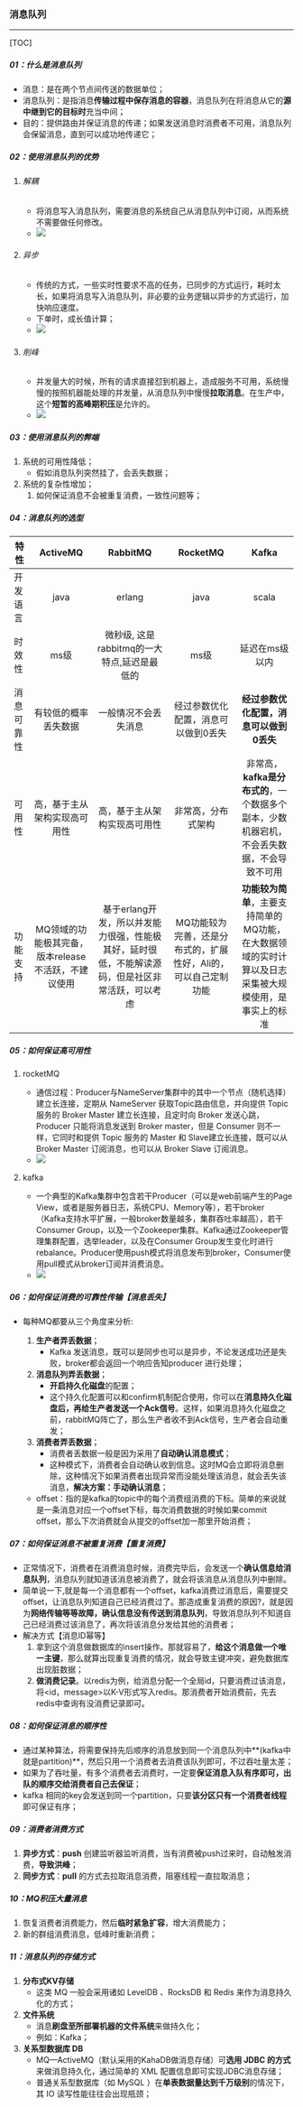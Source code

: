 ### 消息队列

------

[TOC]

##### 01：什么是消息队列

- 消息：是在两个节点间传送的数据单位；
- 消息队列：是指消息**传输过程中保存消息的容器**，消息队列在将消息从它的**源中继到它的目标时**充当中间；
- 目的：提供路由并保证消息的传递；如果发送消息时消费者不可用，消息队列会保留消息，直到可以成功地传递它；

##### 02：使用消息队列的优势

1. ###### 解耦

   - 将消息写入消息队列，需要消息的系统自己从消息队列中订阅，从而系统不需要做任何修改。
   - ![](https://github.com/likang315/Middleware/blob/master/MQ/photos/%E8%A7%A3%E8%80%A6.png?raw=true)

2. ###### 异步

   - 传统的方式，一些实时性要求不高的任务，已同步的方式运行，耗时太长，如果将消息写入消息队列，非必要的业务逻辑以异步的方式运行，加快响应速度。
   - 下单时，成长值计算；
   - ![](https://github.com/likang315/Middleware/blob/master/MQ/photos/%E5%BC%82%E6%AD%A5.png?raw=true)

3. ###### 削峰

   - 并发量大的时候，所有的请求直接怼到机器上，造成服务不可用，系统慢慢的按照机器能处理的并发量，从消息队列中慢慢**拉取消息**。在生产中，这个**短暂的高峰期积压**是允许的。
   - ![](https://github.com/likang315/Middleware/blob/master/MQ/photos/%E5%89%8A%E5%B3%B0.png?raw=true)

##### 03：使用消息队列的弊端

1. 系统的可用性降低； 
   - 假如消息队列突然挂了，会丢失数据；
2. 系统的复杂性增加；
   1. 如何保证消息不会被重复消费，一致性问题等；

##### 04：消息队列的选型

| 特性       |                      ActiveMQ                       |                           RabbitMQ                           |                           RocketMQ                           |                            Kafka                             |
| ---------- | :-------------------------------------------------: | :----------------------------------------------------------: | :----------------------------------------------------------: | :----------------------------------------------------------: |
| 开发语言   |                        java                         |                            erlang                            |                             java                             |                            scala                             |
| 时效性     |                        ms级                         |         微秒级, 这是rabbitmq的一大特点,延迟是最低的          |                             ms级                             |                        延迟在ms级以内                        |
| 消息可靠性 |                有较低的概率丢失数据                 |                     一般情况不会丢失消息                     |             经过参数优化配置，消息可以做到0丢失              |           **经过参数优化配置，消息可以做到0丢失**            |
| 可用性     |            高，基于主从架构实现高可用性             |                 高，基于主从架构实现高可用性                 |                      非常高，分布式架构                      | 非常高，**kafka是分布式的**，一个数据多个副本，少数机器宕机，不会丢失数据，不会导致不可用 |
| 功能支持   | MQ领域的功能极其完备，版本release不活跃，不建议使用 | 基于erlang开发，所以并发能力很强，性能极其好，延时很低，不能解读源码，但是社区非常活跃，可以考虑 | MQ功能较为完善，还是分布式的，扩展性好，Ali的，可以自己定制功能 | **功能较为简单**，主要支持简单的MQ功能，在大数据领域的实时计算以及日志采集被大规模使用，是事实上的标准 |

##### 05：如何保证高可用性

1. rocketMQ
   - 通信过程：Producer与NameServer集群中的其中一个节点（随机选择）建立长连接，定期从 NameServer 获取Topic路由信息，并向提供 Topic 服务的 Broker Master 建立长连接，且定时向 Broker 发送心跳，Producer 只能将消息发送到 Broker master，但是 Consumer 则不一样，它同时和提供 Topic 服务的 Master 和 Slave建立长连接，既可以从 Broker Master 订阅消息，也可以从 Broker Slave 订阅消息。
   - ![](https://github.com/likang315/Middleware/blob/master/MQ/photos/rocketMQ.png?raw=true)

2. kafka
   - 一个典型的Kafka集群中包含若干Producer（可以是web前端产生的Page View，或者是服务器日志，系统CPU、Memory等），若干broker（Kafka支持水平扩展，一般broker数量越多，集群吞吐率越高），若干Consumer Group，以及一个Zookeeper集群。Kafka通过Zookeeper管理集群配置，选举leader，以及在Consumer Group发生变化时进行rebalance。Producer使用push模式将消息发布到broker，Consumer使用pull模式从broker订阅并消费消息。
   - ![](https://github.com/likang315/Middleware/blob/master/MQ/photos/kafkaMQ.png?raw=true)

##### 06：如何保证消费的可靠性传输【消息丢失】

- 每种MQ都要从三个角度来分析:

  1. **生产者弄丢数据**；
     - Kafka 发送消息，既可以是同步也可以是异步，不论发送成功还是失败，broker都会返回一个响应告知producer 进行处理；
  2. **消息队列弄丢数据**；
     - **开启持久化磁盘**的配置；
     - 这个持久化配置可以和confirm机制配合使用，你可以在**消息持久化磁盘后，再给生产者发送一个Ack信号**。这样，如果消息持久化磁盘之前，rabbitMQ阵亡了，那么生产者收不到Ack信号，生产者会自动重发；
  3. **消费者弄丢数据**；
     - 消费者丢数据一般是因为采用了**自动确认消息模式**；
     - 这种模式下，消费者会自动确认收到信息。这时MQ会立即将消息删除，这种情况下如果消费者出现异常而没能处理该消息，就会丢失该消息，**解决方案：手动确认消息**；
   - offset：指的是kafka的topic中的每个消费组消费的下标。简单的来说就是一条消息对应一个offset下标，每次消费数据的时候如果commit offset，那么下次消费就会从提交的offset加一那里开始消费；

##### 07：如何保证消息不被重复消费【重复消费】

- 正常情况下，消费者在消费消息时候，消费完毕后，会发送一个**确认信息给消息队列**，消息队列就知道该消息被消费了，就会将该消息从消息队列中删除。
- 简单说一下,就是每一个消息都有一个offset，kafka消费过消息后，需要提交offset，让消息队列知道自己已经消费过了。那造成重复消费的原因?，就是因为**网络传输等等故障，确认信息没有传送到消息队列**，导致消息队列不知道自己已经消费过该消息了，再次将该消息分发给其他的消费者；
- 解决方式【消息ID幂等】
  1. 拿到这个消息做数据库的insert操作。那就容易了，**给这个消息做一个唯一主键**，那么就算出现重复消费的情况，就会导致主键冲突，避免数据库出现脏数据；
  2. **做消费记录**。以redis为例，给消息分配一个全局id，只要消费过该消息，将<id，message>以K-V形式写入redis。那消费者开始消费前，先去redis中查询有没消费记录即可。

##### 08：如何保证消息的顺序性

- 通过某种算法，将需要保持先后顺序的消息放到同一个消息队列中**(kafka中就是partition)**，然后只用一个消费者去消费该队列即可，不过吞吐量太差；
- 如果为了吞吐量，有多个消费者去消费时，一定要**保证消息入队有序即可，出队的顺序交给消费者自己去保证**；
- kafka 相同的key会发送到同一个partition，只要**该分区只有一个消费者线程**即可保证有序；

##### 09：消费者消费方式

1. **异步方式**：**push** 创建监听器监听消费，当有消费被push过来时，自动触发消费，**导致洪峰**；
2. **同步方式**：**pull** 的方式去拉取消息消费，阻塞线程一直拉取消息；

##### 10：MQ积压大量消息

1. 恢复消费者消费能力，然后**临时紧急扩容**，增大消费能力；
2. 新的群组消费消息，低峰时重新消费；

##### 11：消息队列的存储方式

1. **分布式KV存储**
   - 这类 MQ 一般会采用诸如 LevelDB 、RocksDB 和 Redis 来作为消息持久化的方式；
2. **文件系统**
   - 消息**刷盘至所部署机器的文件系统**来做持久化；
   - 例如：Kafka；
3. **关系型数据库 DB**
   - MQ—ActiveMQ（默认采用的KahaDB做消息存储）可**选用 JDBC 的方式**来做消息持久化，通过简单的 XML 配置信息即可实现JDBC消息存储；
   - 普通关系型数据库（如 MySQL ）在**单表数据量达到千万级别**的情况下，其 IO 读写性能往往会出现瓶颈；



